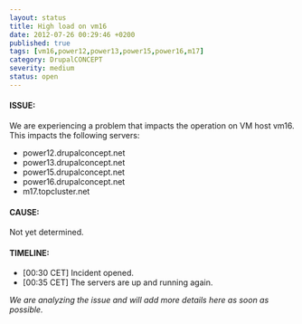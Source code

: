 ```yaml
---
layout: status
title: High load on vm16
date: 2012-07-26 00:29:46 +0200
published: true
tags: [vm16,power12,power13,power15,power16,m17]
category: DrupalCONCEPT
severity: medium
status: open
---
```


#### ISSUE:

We are experiencing a problem that impacts the operation on VM host vm16. This impacts the following servers:

* power12.drupalconcept.net
* power13.drupalconcept.net
* power15.drupalconcept.net
* power16.drupalconcept.net
* m17.topcluster.net

#### CAUSE:

Not yet determined.


#### TIMELINE:

* [00:30 CET] Incident opened.
* [00:35 CET] The servers are up and running again.

*We are analyzing the issue and will add more details here as soon as possible.*
